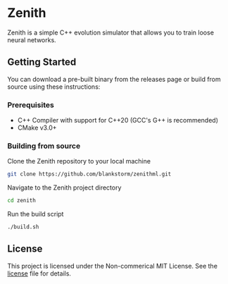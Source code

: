 # Zenith

Zenith is a simple C++ evolution simulator that allows you to train loose neural networks.

## Getting Started

You can download a pre-built binary from the releases page or build from source using these instructions:

### Prerequisites

- C++ Compiler with support for C++20 (GCC's G++ is recommended)
- CMake v3.0+

### Building from source

Clone the Zenith repository to your local machine

```bash
git clone https://github.com/blankstorm/zenithml.git
```

Navigate to the Zenith project directory

```bash
cd zenith
```

Run the build script

```bash
./build.sh
```

## License

This project is licensed under the Non-commerical MIT License. See the [license](license) file for details.